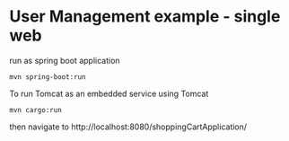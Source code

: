 
# User Management example - single web

run as spring boot application 

```
mvn spring-boot:run
```


To run Tomcat as an embedded service using Tomcat

```
mvn cargo:run
```

then navigate to http://localhost:8080/shoppingCartApplication/






